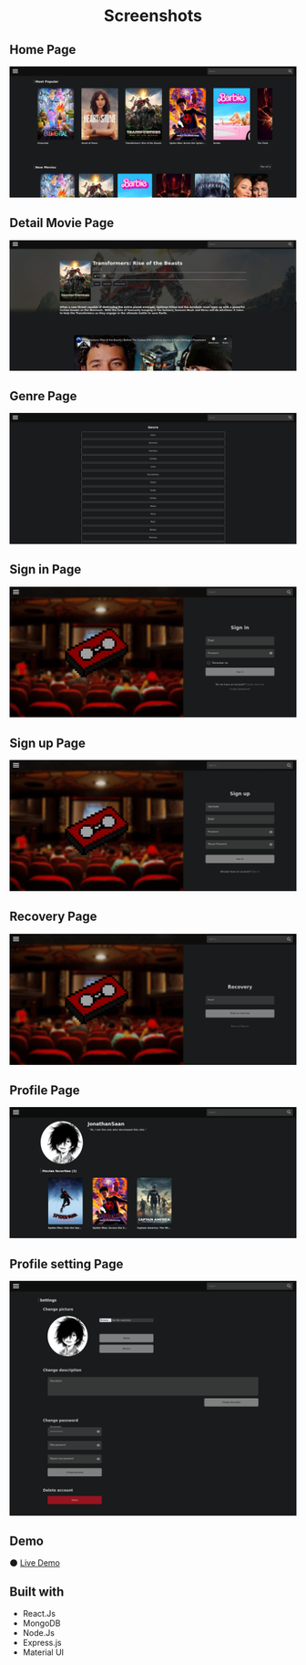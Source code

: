 <h1 align="center">Screenshots</h1>

## Home Page
![img](https://github.com/JonathanSaan/justmovies/blob/4a134811f2ed329464ef745fea1273a17cdeb0bb/screenshots/screenshot1.jpg)

## Detail Movie Page
![img](https://github.com/JonathanSaan/justmovies/blob/4a134811f2ed329464ef745fea1273a17cdeb0bb/screenshots/screenshot2.jpg)

## Genre Page
![img](https://github.com/JonathanSaan/justmovies/blob/4a134811f2ed329464ef745fea1273a17cdeb0bb/screenshots/screenshot6.jpg)

## Sign in Page
![img](https://github.com/JonathanSaan/justmovies/blob/7d71d781684dcaee88c529a062289f8a7bb181c2/screenshots/screenshot3.png)

## Sign up Page
![img](https://github.com/JonathanSaan/justmovies/blob/7d71d781684dcaee88c529a062289f8a7bb181c2/screenshots/screenshot4.png)

## Recovery Page
![img](https://github.com/JonathanSaan/justmovies/blob/7d71d781684dcaee88c529a062289f8a7bb181c2/screenshots/screenshot5.png)

## Profile Page
![img](https://github.com/JonathanSaan/justmovies/blob/659929e24b2b103de3f727d23973c8e110f1dfe9/screenshots/screenshot7.png)

## Profile setting Page
![img](https://github.com/JonathanSaan/justmovies/blob/06fc66b88a80b47ecdb9ac3d011ae6233956b30e/screenshots/screenshot8.png)

## Demo
🌑 [Live Demo](https://justmovies.vercel.app/)

## Built with
* React.Js
* MongoDB
* Node.Js
* Express.js
* Material UI
